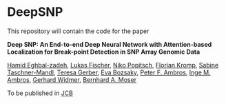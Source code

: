 # DeepSNP

This repository will contain the code for the paper

**Deep SNP: An End-to-end Deep Neural Network with Attention-based Localization for Break-point Detection in SNP Array Genomic Data**

[Hamid Eghbal-zadeh](https://www.jku.at/en/institute-of-computational-perception/about-us/people/hamid-eghbal-zadeh/), [Lukas Fischer](https://www.scch.at/de/team/person_id/207), [Niko Popitsch](http://science.ccri.at/contact-us/contact-details/), [Florian Kromp](http://science.ccri.at/contact-us/contact-details/), [Sabine Taschner-Mandl](http://science.ccri.at/contact-us/contact-details/), [Teresa Gerber](http://science.ccri.at/contact-us/contact-details/), [Eva Bozsaky](http://science.ccri.at/contact-us/contact-details/), [Peter F. Ambros](http://science.ccri.at/contact-us/contact-details/), [Inge M. Ambros](http://science.ccri.at/contact-us/contact-details/), [Gerhard Widmer](https://www.jku.at/en/institute-of-computational-perception/about-us/people/gerhard-widmer/), [Bernhard A. Moser](https://www.scch.at/de/team/person_id/90)

To be published in [JCB](https://home.liebertpub.com/publications/journal-of-computational-biology/31/overview)
